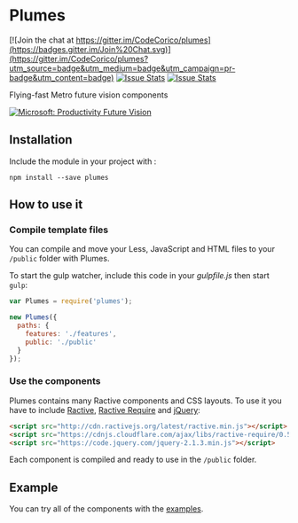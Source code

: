 # Plumes

[![Join the chat at https://gitter.im/CodeCorico/plumes](https://badges.gitter.im/Join%20Chat.svg)](https://gitter.im/CodeCorico/plumes?utm_source=badge&utm_medium=badge&utm_campaign=pr-badge&utm_content=badge)
[![Issue Stats](http://issuestats.com/github/codecorico/plumes/badge/issue)](http://issuestats.com/github/codecorico/plumes)
[![Issue Stats](http://issuestats.com/github/codecorico/plumes/badge/pr)](http://issuestats.com/github/codecorico/plumes)

Flying-fast Metro future vision components

[![Microsoft: Productivity Future Vision](http://img.youtube.com/vi/w-tFdreZB94/0.jpg)](http://www.youtube.com/watch?v=w-tFdreZB94)

## Installation

Include the module in your project with :
```
npm install --save plumes
```

## How to use it

### Compile template files

You can compile and move your Less, JavaScript and HTML files to your ```/public``` folder with Plumes.

To start the gulp watcher, include this code in your *gulpfile.js* then start ```gulp```:

```javascript
var Plumes = require('plumes');

new Plumes({
  paths: {
    features: './features',
    public: './public'
  }
});
```

### Use the components

Plumes contains many Ractive components and CSS layouts. To use it you have to include [Ractive](http://ractivejs.org), [Ractive Require](https://github.com/XavierBoubert/ractive-require) and [jQuery](http://jquery.com):

```html
<script src="http://cdn.ractivejs.org/latest/ractive.min.js"></script>
<script src="https://cdnjs.cloudflare.com/ajax/libs/ractive-require/0.5.0/ractive-require.min.js"></script>
<script src="https://code.jquery.com/jquery-2.1.3.min.js"></script>
```

Each component is compiled and ready to use in the ```/public``` folder.

## Example

You can try all of the components with the [examples](examples/).
